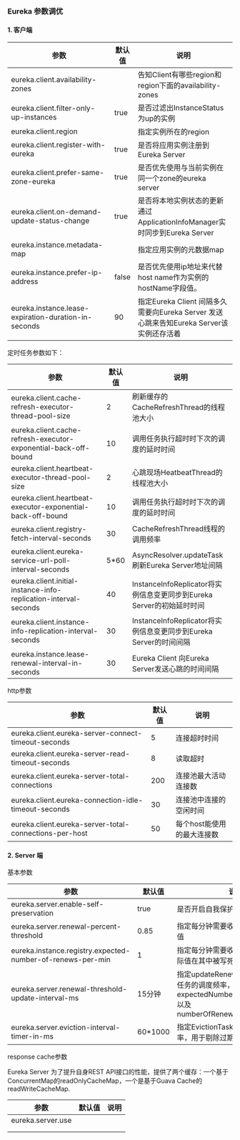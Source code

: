 ### Eureka 参数调优

#### 1. 客户端

| 参数                                                 | 默认值 | 说明                                                         |
| ---------------------------------------------------- | ------ | ------------------------------------------------------------ |
| eureka.client.availability-zones                     |        | 告知Client有哪些region和region下面的availability-zones       |
| eureka.client.filter-only-up-instances               | true   | 是否过滤出InstanceStatus为up的实例                           |
| eureka.client.region                                 |        | 指定实例所在的region                                         |
| eureka.client.register-with-eureka                   | true   | 是否将应用实例注册到Eureka Server                            |
| eureka.client.prefer-same-zone-eureka                | true   | 是否优先使用与当前实例在同一个zone的eureka server            |
| eureka.client.on-demand-update-status-change         | true   | 是否将本地实例状态的更新通过ApplicationInfoManager实时同步到Eureka Server |
| eureka.instance.metadata-map                         |        | 指定应用实例的元数据map                                      |
| eureka.instance.prefer-ip-address                    | false  | 是否优先使用ip地址来代替host name作为实例的hostName字段值。  |
| eureka.instance.lease-expiration-duration-in-seconds | 90     | 指定Eureka Client 间隔多久需要向Eureka Server 发送心跳来告知Eureka Server该实例还存活着 |

定时任务参数如下：

| 参数                                                         | 默认值 | 说明                                                         |
| ------------------------------------------------------------ | ------ | ------------------------------------------------------------ |
| eureka.client.cache-refresh-executor-thread-pool-size        | 2      | 刷新缓存的CacheRefreshThread的线程池大小                     |
| eureka.client.cache-refresh-executor-exponential-back-off-bound | 10     | 调用任务执行超时时下次的调度的延时时间                       |
| eureka.client.heartbeat-executor-thread-pool-size            | 2      | 心跳现场HeatbeatThread的线程池大小                           |
| eureka.client.heartbeat-executor-exponential-back-off-bound  | 10     | 调用任务执行超时时下次的调度的延时时间                       |
| eureka.client.registry-fetch-interval-seconds                | 30     | CacheRefreshThread线程的调用频率                             |
| eureka.client.eureka-service-url-poll-interval-seconds       | 5*60   | AsyncResolver.updateTask刷新Eureka Server地址间隔            |
| eureka.client.initial-instance-info-replication-interval-seconds | 40     | InstanceInfoReplicator将实例信息变更同步到Eureka Server的初始延时时间 |
| eureka.client.instance-info-replication-interval-seconds     | 30     | InstanceInfoReplicator将实例信息变更同步到Eureka Server的时间间隔 |
| eureka.instance.lease-renewal-interval-in-seconds            | 30     | Eureka Client 向Eureka Server发送心跳的时间间隔              |

http参数

| 参数                                                   | 默认值 | 说明                       |
| ------------------------------------------------------ | ------ | -------------------------- |
| eureka.client.eureka-server-connect-timeout-seconds    | 5      | 连接超时时间               |
| eureka.client.eureka-server-read-timeout-seconds       | 8      | 读取超时                   |
| eureka.client.eureka-server-total-connections          | 200    | 连接池最大活动连接数       |
| eureka.client.eureka-connection-idle-timeout-seconds   | 30     | 连接池中连接的空闲时间     |
| eureka.client.eureka-server-total-connections-per-host | 50     | 每个host能使用的最大连接数 |

#### 2. Server 端

基本参数

| 参数                                                       | 默认值  | 说明                                                         |
| ---------------------------------------------------------- | ------- | ------------------------------------------------------------ |
| eureka.server.enable-self-preservation                     | true    | 是否开启自我保护模式                                         |
| eureka.server.renewal-percent-threshold                    | 0.85    | 指定每分钟需要收到的续约次数的阀值                           |
| eureka.instance.registry.expected-number-of-renews-per-min | 1       | 指定每分钟需要收到的续约次数，实际值在其中被写死为count*2    |
| eureka.server.renewal-threshold-update-interval-ms         | 15分钟  | 指定updateRenewalThreshold定时任务的调度频率，来动态更新expectedNumberOfRenewsPerMin以及numberOfRenewsPerMinThreshold |
| eureka.server.eviction-interval-timer-in-ms                | 60*1000 | 指定EvictionTask定时任务的调度频率，用于剔除过期实例         |

response cache参数

Eureka Server 为了提升自身REST API接口的性能，提供了两个缓存：一个基于ConcurrentMap的readOnlyCacheMap，一个是基于Guava Cache的readWriteCacheMap.

| 参数              | 默认值 | 说明 |
| ----------------- | ------ | ---- |
| eureka.server.use |        |      |
|                   |        |      |
|                   |        |      |

